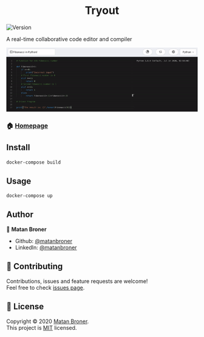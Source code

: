 <h1 align="center">Tryout </h1>
<p>
  <img alt="Version" src="https://img.shields.io/badge/version-1.0.0-blue.svg?cacheSeconds=2592000" />
</p>

A real-time collaborative code editor and compiler

![Alt Text](./assets/demo.gif)

### 🏠 [Homepage](https://github.com/matanbroner/Tryout#readme)

## Install

```sh
docker-compose build
```

## Usage

```sh
docker-compose up
```

## Author

👤 **Matan Broner**

- Github: [@matanbroner](https://github.com/matanbroner)
- LinkedIn: [@matanbroner](https://linkedin.com/in/matanbroner)

## 🤝 Contributing

Contributions, issues and feature requests are welcome!<br />Feel free to check [issues page](https://github.com/matanbroner/Tryout/issues).

## 📝 License

Copyright © 2020 [Matan Broner](https://github.com/matanbroner).<br />
This project is [MIT](https://github.com/matanbroner/Tryout/blob/master/LICENSE) licensed.
